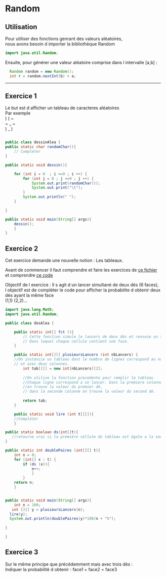 # Random  

## Utilisation 

Pour utiliser des fonctions genrant des valeurs aléatoires,   
nous avons besoin d importer la bibliothèque Random

```java
import java.util.Random;

```

Ensuite, pour générer une valeur aléatoire comprise dans l intervalle [a,b] : 
```java
  Random random = new Random();
  int r = random.nextInt(b) + a;
``` 

---

## Exercice 1

Le but est d afficher un tableau de caracteres aléatoires   
Par exemple      
)       (       ~             
~       _       ~          
)       _       )   

        

```java

public class dessinAlea {
public static char randomChar(){
    // Completer 
}

public static void dessin(){

    for (int i = 0  ; i <=9 ; i ++) {
        for (int j = 0 ; j <=9 ; j ++) {
            System.out.print(randomChar());
            System.out.print("\t");
        }
        System.out.println(" ");
    }

}

public static void main(String[] args){
    dessin();
    }
}

```    

## Exercice 2 

Cet exercice demande une nouvelle notion : Les tableaux.   

Avant de commencer il faut
comprendre et faire les exercices de  <a href = https://github.com/ljuglaret/Premiere/blob/master/tableaux.java> ce fichier </a> 
et comprendre <a href = https://github.com/ljuglaret/Premiere/blob/gh-pages/Tableaux.elm> ce code </a> 


Objectif de l exercice :
Il s agit d un lancer simultané de deux dés (6 faces),  
l objectif est de compléter le code pour afficher la probabilite d obtenir deux dés ayant la même face   
(1,1) (2,2)...

```java
import java.lang.Math;
import java.util.Random;

public class desAlea {

    public static int[] fct (){
        // Cette fonction simule le lancers de deux dés et renvoie un tableau de deux valeurs
        // Dans lequel chaque cellule contient une face.
    }

    public static int[][] plusieursLancers (int nbLancers) {
    //On instancie un tableau dont le nombre de lignes correspond au nombre de lancers
    // et avec deux colonnes.
        int tab[][] = new int[nbLancers][2];
        
        //On utilise la fonction precedente pour remplir le tableau
        //Chaque ligne correspond a un lancer. Dans la premiere colonne
        //on trouve la valeur du premier dé,
        // dans la seconde colonne on trouve la valeur du second dé.
        
        return tab;
    }

    public static void lire (int t[][]){
    //Compléter
    }

public static boolean ds(int[]t){
   //retourne vrai si la première cellule du tableau est égale a la seconde 
}

public static int doublePaires (int[][] t){
    int n = 0;
    for (int[] x : t) {
        if (ds (x)){
            n++;
            }
        }
    return n;
    }


public static void main(String[] args){
    int n = 100;
   int [][] y = plusieursLancers(n);
  lire(y);
  System.out.println(doublePaires(y)*100/n + "%");
  
}

}
```

## Exercice 3 
Sur le même principe que précédemment mais avec trois dés :   
Indiquer la probabilité d obtenir : face1 + face2 = face3
